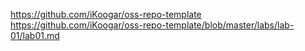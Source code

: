 https://github.com/iKoogar/oss-repo-template
https://github.com/iKoogar/oss-repo-template/blob/master/labs/lab-01/lab01.md